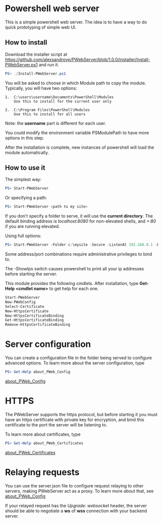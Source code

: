 # Powershell web server

This is a simple powershell web server. The idea is to have a way to do quick prototyping of simple web UI.

## How to install
Download the installer script at https://github.com/alexsandrovp/PWebServer/blob/1.0.0/installer/Install-PWebServer.ps1
and run it.

```powershell
PS> ./Install-PWebServer.ps1
```

You will be asked to choose in which Module path to copy the module.
Typically, you will have two options:

```
1.	C:\users\username\Documents\PowerShell\Modules
	Use this to install for the current user only

2.	C:\Program Files\PowerShell\Modules
	Use this to install for all users
```

Note: the **username** part is different for each user.

You could modify the environment variable PSModulePath to have more options in this step.

After the installation is complete, new instances of powershell will load the module automatically.

## How to use it
The simplest way:

```powershell
PS> Start-PWebServer
```

Or specifying a path:

```powershell
PS> Start-PWebServer <path to my site>
```

If you don't specify a folder to serve, it will use the **current directory**. The default binding address is *localhost:8080* for non-elevated shells, and *+:80* if you are running elevated.

Using full options:

```powershell
PS> Start-PWebServer -Folder c:\mysite -Secure -ListenAt 192.168.0.1 -Port 8888 -ShowIps
```

Some address/port combinations require administrative privileges to bind to.

The -ShowIps switch causes powershell to print all your ip addresses before starting the server.

This module provides the following cmdlets. After installation, type **Get-Help &lt;cmdlet name&gt;** to get help for each one.
	
```powershell
Start-PWebServer
New-PWebConfig
Select-Certificate
New-HttpsCertificate
New-HttpsCertificateBinding
Get-HttpsCertificateBinding
Remove-HttpsCertificateBinding
```

# Server configuration
You can create a configuration file in the folder being served to configure advanced options.
To learn more about the server configuration, type

```powershell
PS> Get-Help about_PWeb_Config
```
<a href="PWebServer/about_PWeb_Config.help.txt">about_PWeb_Config</a>

# HTTPS

The PWebServer supports the https protocol, but before starting it you must have an https certificate with private key for encryption, and bind this certificate to the port the server will be listening to.

To learn more about certificates, type

```powershell
PS> Get-Help about_PWeb_Certificates
```

<a href="PWebServer/about_PWeb_Certificates.help.txt">about_PWeb_Certificates</a>

# Relaying requests

You can use the server.json file to configure request relaying to other servers, making PWebServer act as a proxy. To learn more about that, see <a href="PWebServer/about_PWeb_Config.help.txt">about_PWeb_Config</a>

If your relayed request has the *Upgrade: websocket* header, the server should be able to negotiate a **ws** of **wss** connection with your backend server.